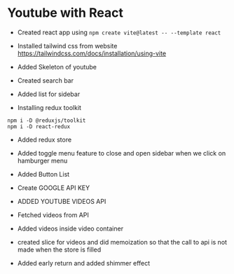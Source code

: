 # Youtube with React

- Created react app using `npm create vite@latest -- --template react`
- Installed tailwind css from website https://tailwindcss.com/docs/installation/using-vite

- Added Skeleton of youtube
- Created search bar
- Added list for sidebar

- Installing redux toolkit

```
npm i -D @reduxjs/toolkit
npm i -D react-redux
```

- Added redux store
- Added toggle menu feature to close and open sidebar when we click on hamburger menu

- Added Button List
- Create GOOGLE API KEY
- ADDED YOUTUBE VIDEOS API
- Fetched videos from API

- Added videos inside video container
- created slice for videos and did memoization so that the call to api is not made when the store is filled
- Added early return and added shimmer effect

